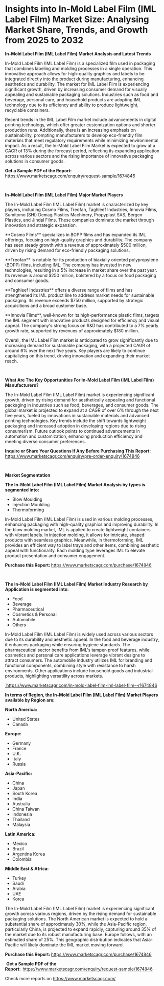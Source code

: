 <p><h1>Insights into In-Mold Label Film (IML Label Film) Market Size: Analysing Market Share, Trends, and Growth from 2025 to 2032</h1></p><p><strong>In-Mold Label Film (IML Label Film) Market Analysis and Latest Trends</strong></p>
<p><p>In-Mold Label Film (IML Label Film) is a specialized film used in packaging that combines labeling and molding processes in a single operation. This innovative approach allows for high-quality graphics and labels to be integrated directly into the product during manufacturing, enhancing aesthetics and durability. The market for IML Label Film is experiencing significant growth, driven by increasing consumer demand for visually appealing and sustainable packaging solutions. Industries such as food and beverage, personal care, and household products are adopting IML technology due to its efficiency and ability to produce lightweight, recyclable containers.</p><p>Recent trends in the IML Label Film market include advancements in digital printing technology, which offer greater customization options and shorter production runs. Additionally, there is an increasing emphasis on sustainability, prompting manufacturers to develop eco-friendly film materials that meet regulatory requirements while minimizing environmental impact. As a result, the In-Mold Label Film Market is expected to grow at a CAGR of 13% during the forecast period, reflecting its expanding application across various sectors and the rising importance of innovative packaging solutions in consumer goods.</p></p>
<p><strong>Get a Sample PDF of the Report:&nbsp;</strong> <a href="https://www.marketscagr.com/enquiry/request-sample/1674846?utm_campaign=2959&utm_medium=2&utm_source=Github&utm_content=ia&utm_term=25032025&utm_id=in-mold-label-film-iml-label-film">https://www.marketscagr.com/enquiry/request-sample/1674846</a></p>
<p>&nbsp;</p>
<p><strong>In-Mold Label Film (IML Label Film) Major Market Players</strong></p>
<p><p>The In-Mold Label Film (IML Label Film) market is characterized by key players, including Cosmo Films, Treofan, Taghleef Industries, Innovia Films, Sumitomo (SHI) Demag Plastics Machinery, Propyplast SAS, Bergen Plastics, and Jindal Films. These companies dominate the market through innovation and strategic expansion.</p><p>**Cosmo Films** specializes in BOPP films and has expanded its IML offerings, focusing on high-quality graphics and durability. The company has seen steady growth with a revenue of approximately $500 million, driven by rising demand for eco-friendly packaging solutions.</p><p>**Treofan** is notable for its production of biaxially oriented polypropylene (BOPP) films, including IML. The company has invested in new technologies, resulting in a 5% increase in market share over the past year. Its revenue is around $250 million, bolstered by a focus on food packaging and consumer goods.</p><p>**Taghleef Industries** offers a diverse range of films and has strengthened its IML product line to address market needs for sustainable packaging. Its revenue exceeds $750 million, supported by strategic acquisitions and a broad customer base.</p><p>**Innovia Films**, well-known for its high-performance plastic films, targets the IML segment with innovative products designed for efficiency and visual appeal. The company's strong focus on R&D has contributed to a 7% yearly growth rate, supported by revenues of approximately $180 million.</p><p>Overall, the IML Label Film market is anticipated to grow significantly due to increasing demand for sustainable packaging, with a projected CAGR of around 6% over the next five years. Key players are likely to continue capitalizing on this trend, driving innovation and expanding their market reach.</p></p>
<p>&nbsp;</p>
<p><strong>What Are The Key Opportunities For In-Mold Label Film (IML Label Film) Manufacturers?</strong></p>
<p><p>The In-Mold Label Film (IML Label Film) market is experiencing significant growth, driven by rising demand for aesthetically appealing and functional packaging in industries such as food, beverages, and consumer goods. The global market is projected to expand at a CAGR of over 6% through the next five years, fueled by innovations in sustainable materials and advanced printing technologies. Key trends include the shift towards lightweight packaging and increased adoption in developing regions due to rising consumerism. Future outlook points to continued advancements in automation and customization, enhancing production efficiency and meeting diverse consumer preferences.</p></p>
<p><strong>Inquire or Share Your Questions If Any Before Purchasing This Report:</strong> <a href="https://www.marketscagr.com/enquiry/pre-order-enquiry/1674846?utm_campaign=2959&utm_medium=2&utm_source=Github&utm_content=ia&utm_term=25032025&utm_id=in-mold-label-film-iml-label-film">https://www.marketscagr.com/enquiry/pre-order-enquiry/1674846</a></p>
<p>&nbsp;</p>
<p><strong>Market Segmentation</strong></p>
<p><strong>The In-Mold Label Film (IML Label Film) Market Analysis by types is segmented into:</strong></p>
<p><ul><li>Blow Moulding</li><li>Injection Moulding</li><li>Thermoforming</li></ul></p>
<p><p>In-Mold Label Film (IML Label Film) is used in various molding processes, enhancing packaging with high-quality graphics and improving durability. In the blow molding market, IML is applied to create lightweight containers with vibrant labels. In injection molding, it allows for intricate, shaped products with seamless graphics. Meanwhile, in thermoforming, IML provides an efficient way to label trays and other items, combining aesthetic appeal with functionality. Each molding type leverages IML to elevate product presentation and consumer engagement.</p></p>
<p><strong>Purchase this Report:&nbsp;</strong><a href="https://www.marketscagr.com/purchase/1674846?utm_campaign=2959&utm_medium=2&utm_source=Github&utm_content=ia&utm_term=25032025&utm_id=in-mold-label-film-iml-label-film">https://www.marketscagr.com/purchase/1674846</a></p>
<p>&nbsp;</p>
<p><strong>The In-Mold Label Film (IML Label Film) Market Industry Research by Application is segmented into:</strong></p>
<p><ul><li>Food</li><li>Beverage</li><li>Pharmaceutical</li><li>Cosmetics & Personal</li><li>Automobile</li><li>Others</li></ul></p>
<p><p>In-Mold Label Film (IML Label Film) is widely used across various sectors due to its durability and aesthetic appeal. In the food and beverage industry, it enhances packaging while ensuring hygiene standards. The pharmaceutical sector benefits from IML's tamper-proof features, while cosmetics and personal care applications leverage vibrant designs to attract consumers. The automobile industry utilizes IML for branding and functional components, combining style with resistance to harsh environments. Other applications include household goods and industrial products, highlighting versatility across markets.</p></p>
<p><a href="https://www.marketscagr.com/in-mold-label-film-iml-label-film--r1674846?utm_campaign=2959&utm_medium=2&utm_source=Github&utm_content=ia&utm_term=25032025&utm_id=in-mold-label-film-iml-label-film">&nbsp;https://www.marketscagr.com/in-mold-label-film-iml-label-film--r1674846</a></p>
<p><strong>In terms of Region, the In-Mold Label Film (IML Label Film) Market Players available by Region are:</strong></p>
<p>
    <p> <strong> North America: </strong>
        <ul>
            <li>United States</li>
            <li>Canada</li>
        </ul>
        </p> 
    <p> <strong> Europe: </strong>
        <ul>
            <li>Germany</li>
            <li>France</li>
            <li>U.K.</li>
            <li>Italy</li>
            <li>Russia</li>
        </ul>
        </p> 
    <p> <strong> Asia-Pacific: </strong>
        <ul>
            <li>China</li>
            <li>Japan</li>
            <li>South Korea</li>
            <li>India</li>
            <li>Australia</li>
            <li>China Taiwan</li>
            <li>Indonesia</li>
            <li>Thailand</li>
            <li>Malaysia</li>
        </ul>
        </p> 
    <p> <strong> Latin America: </strong>
        <ul>
            <li>Mexico</li>
            <li>Brazil</li>
            <li>Argentina Korea</li>
            <li>Colombia</li>
        </ul>
        </p> 
    <p> <strong> Middle East & Africa: </strong>
        <ul>
            <li>Turkey</li>
            <li>Saudi</li>
            <li>Arabia</li>
            <li>UAE</li>
            <li>Korea</li>
        </ul>
    </p>
    </p>
<p><p>The In-Mold Label Film (IML Label Film) market is experiencing significant growth across various regions, driven by the rising demand for sustainable packaging solutions. The North American market is expected to hold a substantial share of approximately 30%, while the Asia-Pacific region, particularly China, is projected to expand rapidly, capturing around 35% of the market due to its robust manufacturing base. Europe follows, with an estimated share of 25%. This geographic distribution indicates that Asia-Pacific will likely dominate the IML market moving forward.</p></p>
<p><strong>Purchase this Report: </strong><a href="https://www.marketscagr.com/purchase/1674846?utm_campaign=2959&utm_medium=2&utm_source=Github&utm_content=ia&utm_term=25032025&utm_id=in-mold-label-film-iml-label-film">https://www.marketscagr.com/purchase/1674846</a></p>
<p>&nbsp;<strong>Get a Sample PDF of the Report:&nbsp;&nbsp;</strong><a href="https://www.marketscagr.com/enquiry/request-sample/1674846?utm_campaign=2959&utm_medium=2&utm_source=Github&utm_content=ia&utm_term=25032025&utm_id=in-mold-label-film-iml-label-film">https://www.marketscagr.com/enquiry/request-sample/1674846</a></p>
<p><strong></strong></p>
<p>Check more reports on <a href="https://www.marketscagr.com/?utm_campaign=2959&utm_medium=2&utm_source=Github&utm_content=ia&utm_term=25032025&utm_id=in-mold-label-film-iml-label-film">https://www.marketscagr.com/</a></p>